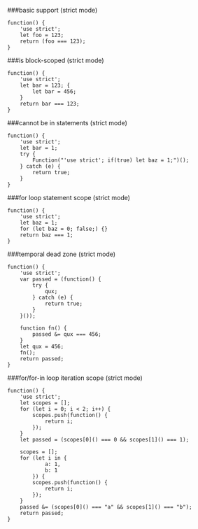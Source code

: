 ###basic support (strict mode)
          
```
function() {
    'use strict';
    let foo = 123;
    return (foo === 123);
}
```
###is block-scoped (strict mode)
          
```
function() {
    'use strict';
    let bar = 123; {
        let bar = 456;
    }
    return bar === 123;
}
```
###cannot be in statements (strict mode)
          
```
function() {
    'use strict';
    let bar = 1;
    try {
        Function("'use strict'; if(true) let baz = 1;")();
    } catch (e) {
        return true;
    }
}
```
###for loop statement scope (strict mode)
          
```
function() {
    'use strict';
    let baz = 1;
    for (let baz = 0; false;) {}
    return baz === 1;
}
```
###temporal dead zone (strict mode)
          
```
function() {
    'use strict';
    var passed = (function() {
        try {
            qux;
        } catch (e) {
            return true;
        }
    }());

    function fn() {
        passed &= qux === 456;
    }
    let qux = 456;
    fn();
    return passed;
}
```
###for/for-in loop iteration scope (strict mode)
          
```
function() {
    'use strict';
    let scopes = [];
    for (let i = 0; i < 2; i++) {
        scopes.push(function() {
            return i;
        });
    }
    let passed = (scopes[0]() === 0 && scopes[1]() === 1);

    scopes = [];
    for (let i in {
            a: 1,
            b: 1
        }) {
        scopes.push(function() {
            return i;
        });
    }
    passed &= (scopes[0]() === "a" && scopes[1]() === "b");
    return passed;
}
```
